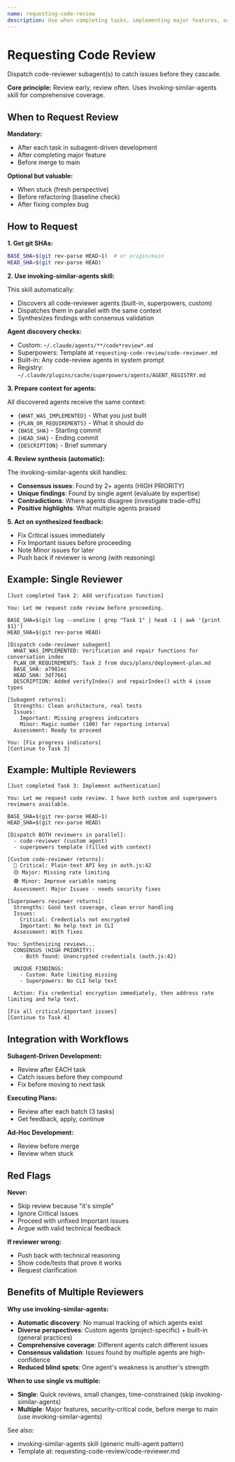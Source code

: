 ```yaml
---
name: requesting-code-review
description: Use when completing tasks, implementing major features, or before merging to verify work meets requirements - uses invoking-similar-agents to discover and dispatch all code-reviewer agents in parallel, then synthesizes their findings
---
```


# Requesting Code Review

Dispatch code-reviewer subagent(s) to catch issues before they cascade.

**Core principle:** Review early, review often. Uses invoking-similar-agents skill for comprehensive coverage.

## When to Request Review

**Mandatory:**
- After each task in subagent-driven development
- After completing major feature
- Before merge to main

**Optional but valuable:**
- When stuck (fresh perspective)
- Before refactoring (baseline check)
- After fixing complex bug

## How to Request

**1. Get git SHAs:**
```bash
BASE_SHA=$(git rev-parse HEAD~1)  # or origin/main
HEAD_SHA=$(git rev-parse HEAD)
```

**2. Use invoking-similar-agents skill:**

This skill automatically:
- Discovers all code-reviewer agents (built-in, superpowers, custom)
- Dispatches them in parallel with the same context
- Synthesizes findings with consensus validation

**Agent discovery checks:**
- Custom: `~/.claude/agents/**/code*review*.md`
- Superpowers: Template at `requesting-code-review/code-reviewer.md`
- Built-in: Any code-review agents in system prompt
- Registry: `~/.claude/plugins/cache/superpowers/agents/AGENT_REGISTRY.md`

**3. Prepare context for agents:**

All discovered agents receive the same context:
- `{WHAT_WAS_IMPLEMENTED}` - What you just built
- `{PLAN_OR_REQUIREMENTS}` - What it should do
- `{BASE_SHA}` - Starting commit
- `{HEAD_SHA}` - Ending commit
- `{DESCRIPTION}` - Brief summary

**4. Review synthesis (automatic):**

The invoking-similar-agents skill handles:
- **Consensus issues**: Found by 2+ agents (HIGH PRIORITY)
- **Unique findings**: Found by single agent (evaluate by expertise)
- **Contradictions**: Where agents disagree (investigate trade-offs)
- **Positive highlights**: What multiple agents praised

**5. Act on synthesized feedback:**
- Fix Critical issues immediately
- Fix Important issues before proceeding
- Note Minor issues for later
- Push back if reviewer is wrong (with reasoning)

## Example: Single Reviewer

```
[Just completed Task 2: Add verification function]

You: Let me request code review before proceeding.

BASE_SHA=$(git log --oneline | grep "Task 1" | head -1 | awk '{print $1}')
HEAD_SHA=$(git rev-parse HEAD)

[Dispatch code-reviewer subagent]
  WHAT_WAS_IMPLEMENTED: Verification and repair functions for conversation index
  PLAN_OR_REQUIREMENTS: Task 2 from docs/plans/deployment-plan.md
  BASE_SHA: a7981ec
  HEAD_SHA: 3df7661
  DESCRIPTION: Added verifyIndex() and repairIndex() with 4 issue types

[Subagent returns]:
  Strengths: Clean architecture, real tests
  Issues:
    Important: Missing progress indicators
    Minor: Magic number (100) for reporting interval
  Assessment: Ready to proceed

You: [Fix progress indicators]
[Continue to Task 3]
```

## Example: Multiple Reviewers

```
[Just completed Task 3: Implement authentication]

You: Let me request code review. I have both custom and superpowers reviewers available.

BASE_SHA=$(git rev-parse HEAD~1)
HEAD_SHA=$(git rev-parse HEAD)

[Dispatch BOTH reviewers in parallel]:
  - code-reviewer (custom agent)
  - superpowers template (filled with context)

[Custom code-reviewer returns]:
  🔴 Critical: Plain-text API key in auth.js:42
  🟡 Major: Missing rate limiting
  🟢 Minor: Improve variable naming
  Assessment: Major Issues - needs security fixes

[Superpowers reviewer returns]:
  Strengths: Good test coverage, clean error handling
  Issues:
    Critical: Credentials not encrypted
    Important: No help text in CLI
  Assessment: With fixes

You: Synthesizing reviews...
  CONSENSUS (HIGH PRIORITY):
    - Both found: Unencrypted credentials (auth.js:42)

  UNIQUE FINDINGS:
    - Custom: Rate limiting missing
    - Superpowers: No CLI help text

  Action: Fix credential encryption immediately, then address rate limiting and help text.

[Fix all critical/important issues]
[Continue to Task 4]
```

## Integration with Workflows

**Subagent-Driven Development:**
- Review after EACH task
- Catch issues before they compound
- Fix before moving to next task

**Executing Plans:**
- Review after each batch (3 tasks)
- Get feedback, apply, continue

**Ad-Hoc Development:**
- Review before merge
- Review when stuck

## Red Flags

**Never:**
- Skip review because "it's simple"
- Ignore Critical issues
- Proceed with unfixed Important issues
- Argue with valid technical feedback

**If reviewer wrong:**
- Push back with technical reasoning
- Show code/tests that prove it works
- Request clarification

## Benefits of Multiple Reviewers

**Why use invoking-similar-agents:**
- **Automatic discovery**: No manual tracking of which agents exist
- **Diverse perspectives**: Custom agents (project-specific) + built-in (general practices)
- **Comprehensive coverage**: Different agents catch different issues
- **Consensus validation**: Issues found by multiple agents are high-confidence
- **Reduced blind spots**: One agent's weakness is another's strength

**When to use single vs multiple:**
- **Single**: Quick reviews, small changes, time-constrained (skip invoking-similar-agents)
- **Multiple**: Major features, security-critical code, before merge to main (use invoking-similar-agents)

See also:
- invoking-similar-agents skill (generic multi-agent pattern)
- Template at: requesting-code-review/code-reviewer.md
